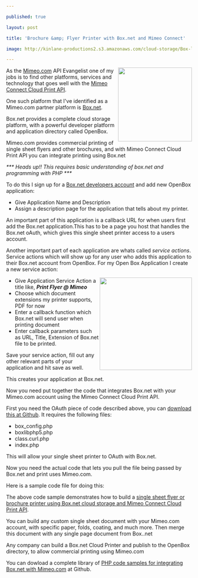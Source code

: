 ---
published: true
layout: post
title: 'Brochure &amp; Flyer Printer with Box.net and Mimeo Connect'
image: http://kinlane-productions2.s3.amazonaws.com/cloud-storage/Box-logo-new.jpg
---

<img src="https://kinlane-productions2.s3.amazonaws.com/cloud-storage/Box-logo-new.jpg" alt="" width="200" align="right" /><p>
As the <a title="Mimeo.com" href="http://www.mimeo.com">Mimeo.com</a> API Evangelist one of my jobs is to find other platforms, services and technology that goes well with the <a title="Mimeo Connect Cloud Print API" href="http://developer.mimeo.com">Mimeo Connect Cloud Print API</a>.<p>
One such platform that I've identified as a Mimeo.com partner platform is <a title="Box.net" href="http://www.box.net">Box.net</a>.<p>
Box.net provides a complete cloud storage platform, with a powerful developer platform and application directory called OpenBox.<p>
Mimeo.com provides commercial printing of single sheet flyers and other brochures, and with Mimeo Connect Cloud Print API you can integrate printing using Box.net<p>
<em>*** Heads up!! This requires basic understanding of box.net and programming with PHP ***</em><p>
To do this I sign up for a <a title="Box.net Developer Account" href="http://www.box.net/developers">Box.net developers account</a> and add new OpenBox application:
<ul class="blue">
	<li>Give Application Name and Description</li>
	<li>Assign a description page for the application that tells about my printer.</li>
</ul>
An important part of this application is a callback URL for when users first add the Box.net application.This has to be a page you host that handles the Box.net oAuth, which gives this single sheet printer access to a users account.<p>
Another important part of each application are whats called <em>service actions</em>.  Service actions which will show up for any user who adds this application to their Box.net account from OpenBox.  For my Open Box Application I create a new service action:<p>
<img src="https://kinlane-productions2.s3.amazonaws.com/Box.net/Open-Box.png" alt="" width="250" align="right" />
<ul class="blue">
	<li>Give Application Service Action a title like, <strong><em>Print Flyer @ Mimeo</em></strong></li>
	<li>Choose which document extensions my printer supports, PDF for now</li>
	<li>Enter a callback function which Box.net will send user when printing document</li>
	<li>Enter callback parameters such as URL, Title, Extension of Box.net file to be printed.</li>
</ul>
Save your service action, fill out any other relevant parts of your application and hit save as well.<p>
This creates your application at Box.net.<p>
Now you need put together the code that integrates Box.net with your Mimeo.com account using the Mimeo Connect Cloud Print API.<p>
First you need the OAuth piece of code described above, you can <a title="download at Github" href="https://github.com/mimeoconnect/Mimeo-Box.net">download this at Github</a>.  It requires the following files:
<ul class="blue">
	<li>box_config.php</li>
	<li>boxlibphp5.php</li>
	<li>class.curl.php</li>
	<li>index.php</li>
</ul>
This will allow your single sheet printer to OAuth with Box.net.<p>
Now you need the actual code that lets you pull the file being passed by Box.net and print uses Mimeo.com.<p>
Here is a sample code file for doing this:<p>
<script src="https://gist.github.com/950002.js?file=Box-Mimeo-Single-Sheet"></script><p>
The above code sample demonstrates how to build a <a title="single sheet flyer or brochure printer using Box.net and Mimeo Connect" href="http://developer.mimeo.com/blog/blog_detail.php?ID=90">single sheet flyer or brochure printer using Box.net cloud storage and Mimeo Connect Cloud Print API</a>.<p>
You can build any custom single sheet document with your Mimeo.com account, with specific paper, folds, coating, and much more.  Then merge this document with any single page document from Box..net<p>
Any company can build a Box.net Cloud Printer and publish to the OpenBox directory, to allow commercial printing using Mimeo.com<p>
You can dowload a complete library of <a title="PHP code samples for integrating Box.net with Mimeo.com" href="https://github.com/mimeoconnect/Mimeo-Box.net">PHP code samples for integrating Box.net with Mimeo.com</a> at Github.

